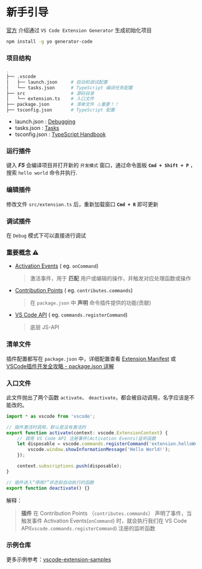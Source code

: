 # 新手引导

[官方](https://code.visualstudio.com/api) 介绍通过 `VS Code Extension Generator` 生成初始化项目

```bash
npm install -g yo generator-code
```

### 项目结构

```bash
.
├── .vscode
│   ├── launch.json     # 启动和调试配置
│   └── tasks.json      # TypeScript 编译任务配置
├── src                 # 源码目录
│   └── extension.ts    # 入口文件
├── package.json        # 清单文件 ⚠️重要！！
├── tsconfig.json       # TypeScript 配置
```

- launch.json : [Debugging](https://code.visualstudio.com/docs/editor/debugging)
- tasks.json : [Tasks](https://code.visualstudio.com/docs/editor/tasks)
- tsconfig.json : [TypeScript Handbook](https://www.typescriptlang.org/docs/handbook/tsconfig-json.html)

### 运行插件

键入 ***F5*** 会编译项目并打开新的 `开发模式` 窗口，通过命令面板 **`Cmd + Shift + P`** ，搜索 `hello world` 命令并执行.

### 编辑插件

修改文件 `src/extension.ts` 后，重新加载窗口 **`Cmd + R`** 即可更新

### 调试插件

在 `Debug` 模式下可以直接进行调试

### 重要概念 ⚠️

- [Activation Events](https://code.visualstudio.com/api/references/activation-events) ( eg. `onCommand`)
    > 激活事件，用于 **匹配** 用户或编辑的操作，并触发对应处理函数或操作
- [Contribution Points](https://code.visualstudio.com/api/references/contribution-points) ( eg. `contributes.commands`)
    > 在 `package.json` 中 **声明** 命令插件提供的功能(贡献)
- [VS Code API](https://code.visualstudio.com/api/references/vscode-api) ( eg. `commands.registerCommand`)
    > 底层 JS-API

### 清单文件

插件配置都写在 `package.json` 中，详细配置查看 [Extension Manifest](https://code.visualstudio.com/api/references/extension-manifest) 或 [VSCode插件开发全攻略 - package.json 详解](https://www.cnblogs.com/liuxianan/p/vscode-plugin-package-json.html)

### 入口文件

此文件抛出了两个函数 `activate`、 `deactivate`，都会被自动调用，名字应该是不能改的。

```js
import * as vscode from 'vscode';

// 插件激活时调用，默认是没有激活的
export function activate(context: vscode.ExtensionContext) {
    // 调用 VS Code API 注册事件(Activation Events)监听函数
    let disposable = vscode.commands.registerCommand('extension.helloWorld', () => {
        vscode.window.showInformationMessage('Hello World!');
    });

    context.subscriptions.push(disposable);
}

// 插件进入“停用?”状态前自动执行的函数
export function deactivate() {}
```

解释：

> **插件** 在 Contribution Points （`contributes.commands`） 声明了事件，当触发事件 Activation Events(`onCommand`) 时，就会执行我们在 VS Code API(`vscode.commands.registerCommand`) 注册的监听函数

### 示例仓库

更多示例参考：[vscode-extension-samples](https://github.com/Microsoft/vscode-extension-samples)
